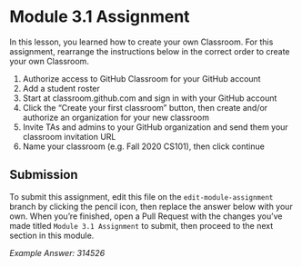 # Module 3.1 Assignment

In this lesson, you learned how to create your own Classroom. For this assignment, rearrange the instructions below in the correct order to create your own Classroom. 
1. Authorize access to GitHub Classroom for your GitHub account 
2. Add a student roster
3. Start at classroom.github.com and sign in with your GitHub account
4. Click the “Create your first classroom” button, then create and/or authorize an organization for your new classroom
5. Invite TAs and admins to your GitHub organization and send them your classroom invitation URL
6. Name your classroom (e.g. Fall 2020 CS101), then click continue


## Submission
To submit this assignment, edit this file on the `edit-module-assignment` branch by clicking the pencil icon, then replace the answer below with your own. When you’re finished, open a Pull Request with the changes you’ve made titled `Module 3.1 Assignment` to submit, then proceed to the next section in this module.

_Example Answer: 314526_
